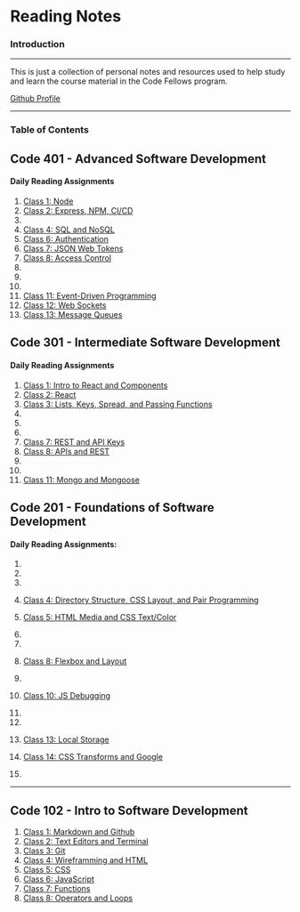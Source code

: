 # Reading Notes

### Introduction

***

This is just a collection of personal notes and resources used to help study and learn the course material in the Code Fellows program.

[Github Profile](https://github.com/HaydenCleaver)

***
### Table of Contents


## Code 401 - Advanced Software Development

#### Daily Reading Assignments

1. [Class 1: Node](https://haydencleaver.github.io/reading-notes/401/401_Class1.md)
2. [Class 2: Express, NPM, CI/CD](https://haydencleaver.github.io/reading-notes/401/401_Class2.md)
3. 
4. [Class 4: SQL and NoSQL](https://haydencleaver.github.io/reading-notes/401/401_Class4.md)
5. [Class 6: Authentication](https://haydencleaver.github.io/reading-notes/401/401_Class6.md)
6. [Class 7: JSON Web Tokens](https://haydencleaver.github.io/reading-notes/401/401_Class7.md)
7. [Class 8: Access Control](https://haydencleaver.github.io/reading-notes/401/401_Class7.md)
8.
9.
10.
11. [Class 11: Event-Driven Programming](https://haydencleaver.github.io/reading-notes/401/401_Class11.md)
12. [Class 12: Web Sockets](https://haydencleaver.github.io/reading-notes/401/401_Class12.md)
13. [Class 13: Message Queues](https://haydencleaver.github.io/reading-notes/401/401_Class13.md)





## Code 301 - Intermediate Software Development

#### Daily Reading Assignments

1. [Class 1: Intro to React and Components](https://haydencleaver.github.io/reading-notes/301_Class1.md)
2. [Class 2: React](https://haydencleaver.github.io/reading-notes/301_Class1.md)
3. [Class 3: Lists, Keys, Spread, and Passing Functions](https://haydencleaver.github.io/reading-notes/301_Class3.md)
4.
5.
6.
7. [Class 7: REST and API Keys](https://haydencleaver.github.io/reading-notes/301_Class7.md)
8. [Class 8: APIs and REST](https://haydencleaver.github.io/reading-notes/301_Class8.md)
9.
10.
11. [Class 11: Mongo and Mongoose](https://haydencleaver.github.io/reading-notes/301_Class11.md)

## Code 201 - Foundations of Software Development

#### Daily Reading Assignments:

1.
2.
3.
4. [Class 4: Directory Structure, CSS Layout, and Pair Programming](https://haydencleaver.github.io/reading-notes/class-04)

5. [Class 5: HTML Media and CSS Text/Color](https://haydencleaver.github.io/reading-notes/class-05)
6.
7.
8. [Class 8: Flexbox and Layout](https://haydencleaver.github.io/reading-notes/class-08)
9.
10. [Class 10: JS Debugging](https://haydencleaver.github.io/reading-notes/class-10)
11.
12.
13. [Class 13: Local Storage](https://haydencleaver.github.io/reading-notes/class-13)
14. [Class 14: CSS Transforms and Google](https://haydencleaver.github.io/reading-notes/class-14)
15.

***

## Code 102 - Intro to Software Development

1. [Class 1: Markdown and Github](https://haydencleaver.github.io/reading-notes/Class1)
2. [Class 2: Text Editors and Terminal](https://haydencleaver.github.io/reading-notes/Class2)
3. [Class 3: Git](https://haydencleaver.github.io/reading-notes/Class3)
4. [Class 4: Wireframming and HTML](https://haydencleaver.github.io/reading-notes/Class4)
5. [Class 5: CSS](https://haydencleaver.github.io/reading-notes/Class5)
6. [Class 6: JavaScript](https://haydencleaver.github.io/reading-notes/Class6)
7. [Class 7: Functions](https://haydencleaver.github.io/reading-notes/Class7)
8. [Class 8: Operators and Loops](https://haydencleaver.github.io/reading-notes/Class8)